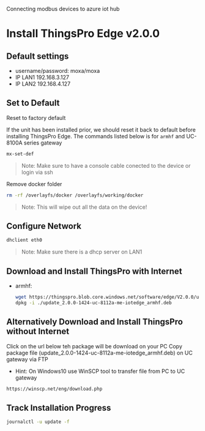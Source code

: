 Connecting modbus devices to azure iot hub

# Install ThingsPro Edge v2.0.0

## Default settings 
  - username/password:  moxa/moxa
  - IP LAN1 192.168.3.127 
  - IP LAN2 192.168.4.127

## Set to Default

Reset to factory default

If the unit has been installed prior, we should reset it back to default before installing ThingsPro Edge. The commands listed below is for `armhf` and UC-8100A series gateway

```sh
mx-set-def
```

> Note: Make sure to have a console cable conected to the device or login via ssh

Remove docker folder
```sh
rm -rf /overlayfs/docker /overlayfs/working/docker
```

> Note: This will wipe out all the data on the device!

## Configure Network
```sh
dhclient eth0
```
> Note: Make sure there is a dhcp server on LAN1

## Download and Install ThingsPro with Internet 
- armhf:
    ```sh
    wget https://thingspro.blob.core.windows.net/software/edge/V2.0.0/update_2.0.0-1424-uc-8112a-me-iotedge_armhf.deb
    dpkg -i ./update_2.0.0-1424-uc-8112a-me-iotedge_armhf.deb
    ```
## Alternatively Download and Install ThingsPro without Internet
Click on the url below teh package will be download on your PC
Copy package file (update_2.0.0-1424-uc-8112a-me-iotedge_armhf.deb) on UC gateway via FTP

- Hint: On Windows10 use WinSCP tool to transfer file from PC to UC gateway
 ```sh
https://winscp.net/eng/download.php
 ```

## Track Installation Progress
```sh
journalctl -u update -f
